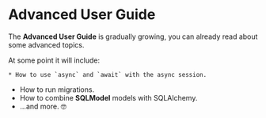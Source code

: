 # Advanced User Guide

The **Advanced User Guide** is gradually growing, you can already read about some advanced topics.

At some point it will include:

    * How to use `async` and `await` with the async session.
* How to run migrations.
* How to combine **SQLModel** models with SQLAlchemy.
* ...and more. 🤓
